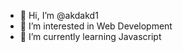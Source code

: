 - 👋 Hi, I’m @akdakd1
- 👀 I’m interested in Web Development
- 🌱 I’m currently learning Javascript

<!---
akdakd1/akdakd1 is a ✨ special ✨ repository because its `README.md` (this file) appears on your GitHub profile.
You can click the Preview link to take a look at your changes.
--->

